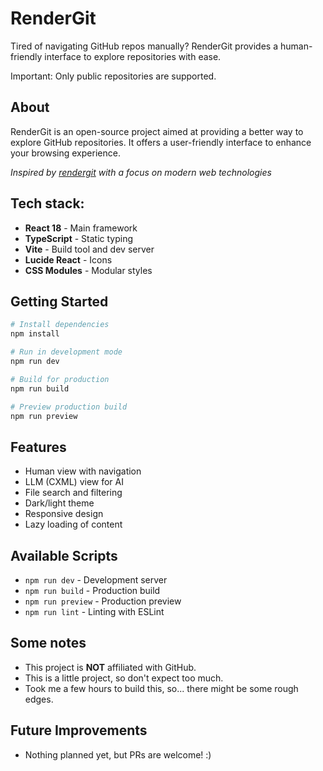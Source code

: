 # RenderGit

Tired of navigating GitHub repos manually? RenderGit provides a human-friendly interface to explore repositories with ease.

Important: Only public repositories are supported.

## About

RenderGit is an open-source project aimed at providing a better way to explore GitHub repositories. It offers a user-friendly interface to enhance your browsing experience. 

_Inspired by [rendergit](https://github.com/karpathy/rendergit) with a focus on modern web technologies_

## Tech stack:

- **React 18** - Main framework
- **TypeScript** - Static typing
- **Vite** - Build tool and dev server
- **Lucide React** - Icons
- **CSS Modules** - Modular styles


## Getting Started

```bash
# Install dependencies
npm install

# Run in development mode
npm run dev

# Build for production
npm run build

# Preview production build
npm run preview
```

## Features

- Human view with navigation
- LLM (CXML) view for AI
- File search and filtering
- Dark/light theme
- Responsive design
- Lazy loading of content

## Available Scripts

- `npm run dev` - Development server
- `npm run build` - Production build
- `npm run preview` - Production preview
- `npm run lint` - Linting with ESLint

## Some notes

- This project is **NOT** affiliated with GitHub.
- This is a little project, so don't expect too much.
- Took me a few hours to build this, so... there might be some rough edges.

## Future Improvements

- Nothing planned yet, but PRs are welcome! :)

